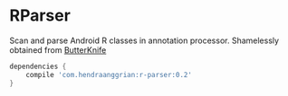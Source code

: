 RParser
=======
Scan and parse Android R classes in annotation processor.
Shamelessly obtained from [ButterKnife](https://github.com/JakeWharton/butterknife)

```gradle
dependencies {
    compile 'com.hendraanggrian:r-parser:0.2'
}
```